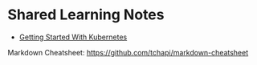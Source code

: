 # Shared Learning Notes

* [Getting Started With Kubernetes](./K8s/GettingStartedWithKubernetes/1.Intro.md)

Markdown Cheatsheet: <https://github.com/tchapi/markdown-cheatsheet>

